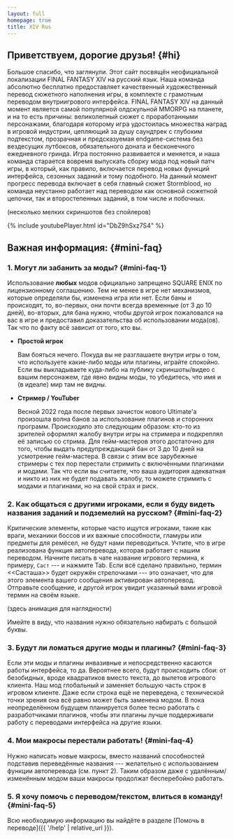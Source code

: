 ```yaml
---
layout: full
homepage: true
title: XIV Rus
---
```


## Приветствуем, дорогие друзья! {#hi}

Большое спасибо, что заглянули.
Этот сайт посвящён неофициальной локализации FINAL FANTASY XIV на русский язык. Наша команда абсолютно бесплатно предоставляет качественный художественный перевод сюжетного наполнения игры, в комплекте с грамотным переводом внутриигрового интерфейса. 
FINAL FANTASY XIV на данный момент является самой популярной олдскульной MMORPG на планете, и на то есть причины: великолепный сюжет с проработанными персонажами, благодаря которому игра удостоилась множества наград в игровой индустрии, цепляющий за душу саундтрек с глубоким подтекстом, прозрачная и предсказуемая endgame-система без вездесущих лутбоксов, обязательного доната и бесконечного ежедневного гринда. Игра постоянно развивается и меняется, и наша команда старается вовремя выпускать сборку мода под новый патч игры, в который, как правило, включается перевод новых функций интерфейса, сезонных заданий и тому подобного. На данный момент прогресс перевода включает в себя главный сюжет Stormblood, но команда неустанно работает над переводом как основной сюжетной цепочки, так и второстепенных заданий, в том числе и побочных.

(несколько мелких скриншотов без спойлеров)

{% include youtubePlayer.html id="DbZ9hSxz7S4" %}

## Важная информация: {#mini-faq}

### 1. Могут ли забанить за моды? {#mini-faq-1}

Использование **любых** модов официально запрещено SQUARE ENIX по лицензионному соглашению. Тем не менее в игре нет механизмов, которые определяли бы, изменена игра или нет. Если баны и происходят, то, во-первых, они почти всегда временные (от 3 до 10 дней), во-вторых, для бана нужно, чтобы другой игрок пожаловался на вас в игре и предоставил доказательства об использовании мода(ов). Так что по факту всё зависит от того, кто вы.

* **Простой игрок**

  Вам бояться нечего. Покуда вы не разглашаете внутри игры о том, что используете какие-либо моды или плагины, играйте спокойно. Если вы выкладываете куда-либо на публику скриншоты/видео с вашим персонажем, где явно видны моды, то убедитесь, что имя и (в идеале) мир там не видны.

* **Стример / YouTuber**
  
  Весной 2022 года после первых зачисток нового Ultimate'а произошла волна банов за использование плагинов и сторонних программ. Происходило это следующим образом: кто-то из зрителей оформлял жалобу внутри игры на стримера и подкреплял её записью со стрима. Для гейм-мастеров этого достаточно для того, чтобы выдать предупреждающий бан от 3 до 10 дней на усмотрение гейм-мастера. В связи с этим все зарубежные стримеры с тех пор перестали стримить с включёнными плагинами и модами. Так что если вы считаете, что ваша аудитория адекватная и никто из них не будет подавать жалобу, то можете стримить с модами и плагинами, но на свой страх и риск.

### 2. Как общаться с другими игроками, если я буду видеть названия заданий и подземелий на русском? {#mini-faq-2}

Критические элементы, которые часто ищутся игроками, такие как враги, механики боссов и их важные способности, гламуры или предметы для ремёсел, не будут нами переводиться. Учтите, что в игре реализована функция автоперевода, которая работает с нашим переводом. Начните писать в чате название игрового термина, к примеру, `Саст` --- и нажмите Tab. Если всё сделано правильно, термин <<Састаша>> будет окружён стрелочками --- это означает, что для этого элемента вашего сообщения активирован автоперевод. Отправьте сообщение, и другой игрок увидит указанный вами игровой термин на своём языке.

(здесь анимация для наглядности)

Имейте в виду, что названия нужно обязательно набирать с большой буквы.

### 3. Будут ли ломаться другие моды и плагины? {#mini-faq-3}

Если эти моды и плагины инвазивные и непосредственно касаются работы интерфейса, то да. Вероятнее всего, будут происходить сбои: от безобидных, вроде квадратиков вместо текста, до вылетов игрового клиента. Наш мод глобальный и заменяет большую часть строк в игровом клиенте. Даже если строка ещё не переведена, с технической точки зрения она всё равно может быть заменена модом. В пока неопределённом будущем планируется более тесно работать с разработчиками плагинов, чтобы эти плагины лучше поддерживали работу с переводами интерфейса на другие языки.

### 4. Мои макросы перестали работать! {#mini-faq-4}

Нужно написать новые макросы, вместо названий способностей подставив переведённые названия --- желательно с использованием функции автоперевода (см. пункт 2). Таким образом даже с удалённым/изменённым модом ваши макросы продолжат бесперебойно работать.

### 5. Я хочу помочь с переводом/текстом, влиться в команду! {#mini-faq-5}

Всю необходимую информацию вы найдёте в разделе [Помочь в переводе]({{ '/help' | relative_url }}).